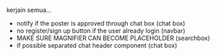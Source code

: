 kerjain semua...

- notify if the poster is approved through chat box (chat box)
- no register/sign up button if the user already login (navbar)
- MAKE SURE MAGNIFIER CAN BECOME PLACEHOLDER (searchbox)
- if possible separated chat header component (chat box)
